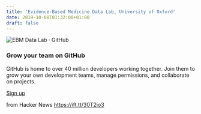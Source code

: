 ```yaml
---
title: 'Evidence-Based Medicine Data Lab, University of Oxford'
date: 2019-10-08T01:32:00+01:00
draft: false
---
```


![](https://avatars1.githubusercontent.com/u/15120732?s=280&v=4 "EBM Data Lab · GitHub")  

### Grow your team on GitHub

GitHub is home to over 40 million developers working together. Join them to grow your own development teams, manage permissions, and collaborate on projects.

[Sign up](https://github.com/join?source=prompt-org-profile)

  
  
from Hacker News https://ift.tt/30T2io3